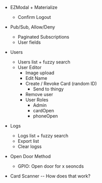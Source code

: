 
- EZModal + Materialize
  - Confirm Logout

- Pub/Sub, Allow/Deny
  - Paginated Subscriptions
  - User fields

- Users
  - Users list + fuzzy search
  - User Editor
    - Image upload
    - Edit Name
    - Create / Revoke Card (random ID)
      - Send to thingy
    - Remove user
    - User Roles
      - Admin
      - cardOpen
      - phoneOpen

- Logs
  - Logs list + fuzzy search
  - Export list
  - Clear logss




- Open Door Method
  - GPIO: Open door for x seoncds

- Card Scanner -- How does that work?
